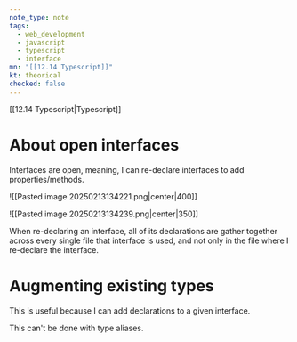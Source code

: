 ```yaml
---
note_type: note
tags:
  - web_development
  - javascript
  - typescript
  - interface
mn: "[[12.14 Typescript]]"
kt: theorical
checked: false
---
```

[[12.14 Typescript|Typescript]]
# About open interfaces
Interfaces are open, meaning, I can re-declare interfaces to add properties/methods.

![[Pasted image 20250213134221.png|center|400]]

![[Pasted image 20250213134239.png|center|350]]

When re-declaring an interface, all of its declarations are gather together across every single file that interface is used, and not only in the file where I re-declare the interface.
# Augmenting existing types
This is useful because I can add declarations to a given interface. 

This can't be done with type aliases.

 



